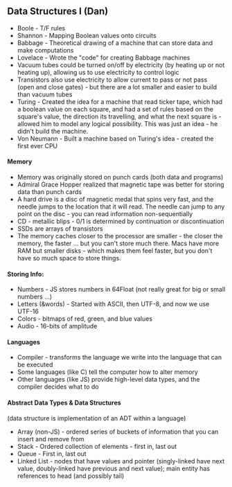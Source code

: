 ## Data Structures I (Dan)

* Boole - T/F rules
* Shannon - Mapping Boolean values onto circuits
* Babbage - Theoretical drawing of a machine that can store data and make computations
* Lovelace - Wrote the "code" for creating Babbage machines
* Vacuum tubes could be turned on/off by electricity (by heating up or not heating up), allowing us to use electricity to control logic
* Transistors also use electricity to allow current to pass or not pass (open and close gates) - but there are a lot smaller and easier to build than vacuum tubes
* Turing - Created the idea for a machine that read ticker tape, which had a boolean value on each square, and had a set of rules based on the square's value, the direction its travelling, and what the next square is - allowed him to model any logical possibility. This was just an idea - he didn't build the machine.
* Von Neumann - Built a machine based on Turing's idea - created the first ever CPU

#### Memory
* Memory was originally stored on punch cards (both data and programs)
* Admiral Grace Hopper realized that magnetic tape was better for storing data than punch cards
* A hard drive is a disc of magnetic medal that spins very fast, and the needle jumps to the location that it will read. The needle can jump to any point on the disc - you can read information non-sequentially
* CD - metallic blips - 0/1 is determined by continuation or discontinuation
* SSDs are arrays of transistors
* The memory caches closer to the processor are smaller - the closer the memory, the faster ... but you can't store much there. Macs have more RAM but smaller disks - which makes them feel faster, but you don't have so much space to store things.


#### Storing Info:
* Numbers - JS stores numbers in 64Float (not really great for big or small numbers ...)
* Letters (&words) - Started with ASCII, then UTF-8, and now we use UTF-16
* Colors - bitmaps of red, green, and blue values
* Audio - 16-bits of amplitude

#### Languages
* Compiler - transforms the language we write into the language that can be executed
* Some languages (like C) tell the computer how to alter memory
* Other languages (like JS) provide high-level data types, and the compiler decides what to do

#### Abstract Data Types & Data Structures 
(data structure is implementation of an ADT within a language)
* Array (non-JS) - ordered series of buckets of information that you can insert and remove from
* Stack - Ordered collection of elements - first in, last out
* Queue - First in, last out
* Linked List - nodes that have values and pointer (singly-linked have next value, doubly-linked have previous and next value); main entity has references to head (and possibly tail)
